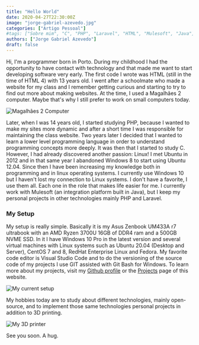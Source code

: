```yaml
---
title: "Hello World"
date: 2020-04-27T22:30:00Z
image: "jorge-gabriel-azevedo.jpg"
categories: ["Artigo Pessoal"]
#tags: ["Sobre mim", "C", "PHP", "Laravel", "HTML", "Mulesoft", "Java"]
authors: ["Jorge Gabriel Azevedo"]
draft: false
---
```

Hi, I'm a programmer born in Porto. During my childhood I had the opportunity to have contact with technology and that made me want to start developing software very early.
The first code I wrote was HTML (still in the time of HTML 4) with 13 years old. I went after a schoolmate who made a website for my class and I remember getting curious and starting to try to find out more about making websites. At the time, I used a Magalhães 2 computer. Maybe that's why I still prefer to work on small computers today.

![Magalhães 2 Computer](/images/articles/magalhaes-2.jpg)

Later, when I was 14 years old, I started studying PHP, because I wanted to make my sites more dynamic and after a short time I was responsible for maintaining the class website.
Two years later I decided that I wanted to learn a lower level programming language in order to understand programming concepts more deeply. It was then that I started to study C. However, I had already discovered another passion: Linux!
I met Ubuntu in 2012 and in that same year I abandoned Windows 8 to start using Ubuntu 12.04. Since then I have been increasing my knowledge both in programming and in linux operating systems.
I currently use Windows 10 but I haven't lost my connection to Linux systems. I don't have a favorite, I use them all. Each one in the role that makes life easier for me.
I currently work with Mulesoft (an integration platform built in Java), but I keep my personal projects in other technologies mainly PHP and Laravel.

### My Setup
My setup is really simple. Basically it is my Asus Zenbook UM433A r7 ultrabook with an AMD Ryzen 3700U 16GB of DDR4 ram and a 500GB NVME SSD.
In it I have Windows 10 Pro in the latest version and several virtual machines with Linux systems such as Ubuntu 20.04 (Desktop and Server), CentOS 7 and 8, RedHat Enterprise Linux and Fedora. My favorite code editor is Visual Studio Code and to do the versioning of the source code of my projects I use GIT assisted with Git Bash for Windows. To learn more about my projects, visit my [Github profile](https://github.com/wultyc) or the [Projects](/project) page of this website.

![My current setup](/images/articles/setup-2019-05.jpg)

My hobbies today are to study about different technologies, mainly open-source, and to implement those same technologies personal projects in addition to 3D printing.

![My 3D printer](/images/articles/3d-printer.jpg)

See you soon. A hug.